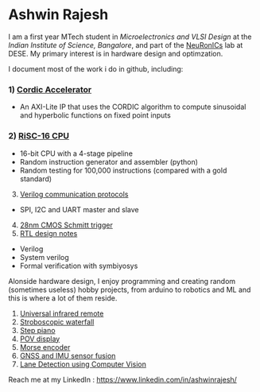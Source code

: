 # Ashwin Rajesh

I am a first year MTech student in *Microelectronics and VLSI Design* at the *Indian Institute of Science, Bangalore*, and part of the [NeuRonICs](https://labs.dese.iisc.ac.in/neuronics/) lab at DESE. My primary interest is in hardware design and optimzation.

I document most of the work i do in github, including:

### 1) [Cordic Accelerator](https://github.com/Ashwin-Rajesh/Cordic_accelerator)
- An AXI-Lite IP that uses the CORDIC algorithm to compute sinusoidal and hyperbolic functions on fixed point inputs
### 2) [RiSC-16 CPU](https://github.com/Ashwin-Rajesh/RiSC-16)
- 16-bit CPU with a 4-stage pipeline
- Random instruction generator and assembler (python)
- Random testing for 100,000 instructions (compared with a gold standard)
3) [Verilog communication protocols](https://github.com/Ashwin-Rajesh/Verilog_comm)
- SPI, I2C and UART master and slave
4) [28nm CMOS Schmitt trigger](https://github.com/Ashwin-Rajesh/CMOS_Schmitt)
6) [RTL design notes](https://github.com/Ashwin-Rajesh/RTL_Notes)
- Verilog
- System verilog
- Formal verification with symbiyosys

Alonside hardware design, I enjoy programming and creating random (sometimes useless) hobby projects, from arduino to robotics and ML and this is where a lot of them reside.

1) [Universal infrared remote](https://github.com/Ashwin-Rajesh/UniversalRemote_ESP32)
2) [Stroboscopic waterfall](https://github.com/Ashwin-Rajesh/Quintessence-StroboscopicWater)
3) [Step piano](https://github.com/Ashwin-Rajesh/Quintessence-StepPiano)
4) [POV display](https://github.com/Ashwin-Rajesh/POV-display)
5) [Morse encoder](https://github.com/Ashwin-Rajesh/Morse-Sender)
6) [GNSS and IMU sensor fusion](https://github.com/Ashwin-Rajesh/Kalman_filter_carla)
7) [Lane Detection using Computer Vision](https://github.com/Ashwin-Rajesh/LaneDetection)

Reach me at my LinkedIn : https://www.linkedin.com/in/ashwinrajesh/
